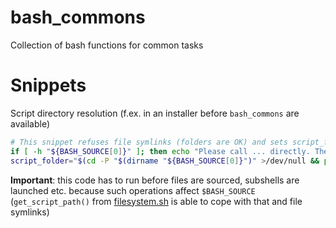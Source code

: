 # bash_commons
Collection of bash functions for common tasks

# Snippets

Script directory resolution (f.ex. in an installer before `bash_commons` are available)
```bash
# This snippet refuses file symlinks (folders are OK) and sets script_folder to the directory the script lies in
if [ -h "${BASH_SOURCE[0]}" ]; then echo "Please call ... directly. The call through a symlink gives the wrong working directory. Aborting..."; exit 1; fi
script_folder="$(cd -P "$(dirname "${BASH_SOURCE[0]}")" >/dev/null && pwd)"
```
**Important**: this code has to run before files are sourced, subshells are launched etc. because such operations affect `$BASH_SOURCE` (`get_script_path()` 
               from [filesystem.sh](filesystem.sh) is able to cope with that and file symlinks)
